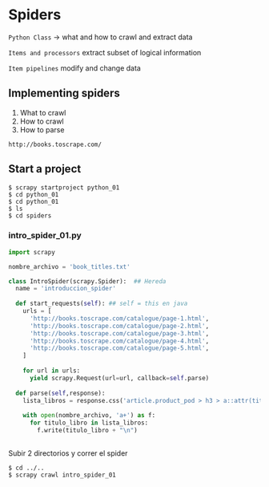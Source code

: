 # Spiders

`Python Class` -> what and how to crawl and extract data

`Items and processors` extract subset of logical information

`Item pipelines` modify and change data

## Implementing spiders

1. What to crawl
2. How to crawl
3. How to parse

`http://books.toscrape.com/`

## Start a project

```
$ scrapy startproject python_01
$ cd python_01
$ cd python_01
$ ls
$ cd spiders
```
### intro_spider_01.py

```python
import scrapy

nombre_archivo = 'book_titles.txt'

class IntroSpider(scrapy.Spider):  ## Hereda
  name = 'introduccion_spider'
  
  def start_requests(self): ## self = this en java
    urls = [
      'http://books.toscrape.com/catalogue/page-1.html',
      'http://books.toscrape.com/catalogue/page-2.html',
      'http://books.toscrape.com/catalogue/page-3.html',
      'http://books.toscrape.com/catalogue/page-4.html',
      'http://books.toscrape.com/catalogue/page-5.html',
    ]
    
    for url in urls:
      yield scrapy.Request(url=url, callback=self.parse)
    
  def parse(self,response):
    lista_libros = response.css('article.product_pod > h3 > a::attr(title)').extract()
    
    with open(nombre_archivo, 'a+') as f:
      for titulo_libro in lista_libros:
        f.write(titulo_libro + "\n")
  
```

Subir 2 directorios y correr el spider

```
$ cd ../..
$ scrapy crawl intro_spider_01
```



